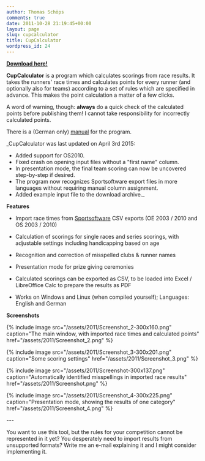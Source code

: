```yaml
---
author: Thomas Schöps
comments: true
date: 2011-10-28 21:19:45+00:00
layout: page
slug: cupcalculator
title: CupCalculator
wordpress_id: 24
---
```


**[Download here!](https://sourceforge.net/projects/oorienteering/files/CupCalculator/)**

**CupCalculator** is a program which calculates scorings from race results. It takes the runners' race times and calculates points for every runner (and optionally also for teams) according to a set of rules which are specified in advance. This makes the point calculation a matter of a few clicks.

A word of warning, though: **always** do a quick check of the calculated points before publishing them! I cannot take responsibility for incorrectly calculated points.

There is a (German only) [manual](http://sourceforge.net/projects/oorienteering/files/CupCalculator/CupCalculator-doc-de_2011-10-28.zip/download) for the program.

_CupCalculator was last updated on April 3rd 2015:
- Added support for OS2010.
- Fixed crash on opening input files without a "first name" column.
- In presentation mode, the final team scoring can now be uncovered step-by-step if desired.
- The program now recognizes Sportsoftware export files in more languages without requiring manual column assignment.
- Added example input file to the download archive._

**Features**



	
  * Import race times from [Sportsoftware](http://www.sportsoftware.de) CSV exports (OE 2003 / 2010 and OS 2003 / 2010)

	
  * Calculation of scorings for single races and series scorings, with adjustable settings including handicapping based on age

	
  * Recognition and correction of misspelled clubs & runner names

	
  * Presentation mode for prize giving ceremonies

	
  * Calculated scorings can be exported as CSV, to be loaded into Excel / LibreOffice Calc to prepare the results as PDF

	
  * Works on Windows and Linux (when compiled yourself); Languages: English and German


**Screenshots**




{% include image src="/assets/2011/Screenshot_2-300x160.png" caption="The main window, with imported race times and calculated points" href="/assets/2011/Screenshot_2.png" %}

{% include image src="/assets/2011/Screenshot_3-300x201.png" caption="Some scoring settings" href="/assets/2011/Screenshot_3.png" %}

{% include image src="/assets/2011/Screenshot-300x137.png" caption="Automatically identified misspellings in imported race results" href="/assets/2011/Screenshot.png" %}

{% include image src="/assets/2011/Screenshot_4-300x225.png" caption="Presentation mode, showing the results of one category" href="/assets/2011/Screenshot_4.png" %}

**---**




You want to use this tool, but the rules for your competition cannot be represented in it yet? You desperately need to import results from unsupported formats? Write me an e-mail explaining it and I might consider implementing it.

